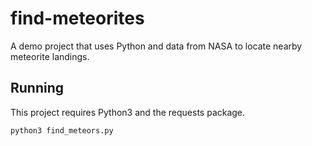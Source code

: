 # find-meteorites
A demo project that uses Python and data from NASA to locate nearby meteorite landings.

## Running
This project requires Python3 and the requests package.

`python3 find_meteors.py`
